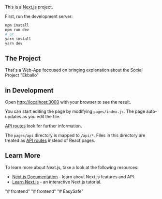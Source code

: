 This is a [Next.js](https://nextjs.org/) project.

First, run the development server:

```bash
npm install
npm run dev
# or
yarn install
yarn dev
```
## The Project

That's a Web-App foccused on bringing explanation about the Social Project "Ekballo" 

## in Development


Open [http://localhost:3000](http://localhost:3000) with your browser to see the result.

You can start editing the page by modifying `pages/index.js`. The page auto-updates as you edit the file.

[API routes](https://nextjs.org/docs/api-routes/introduction) look for further information.

The `pages/api` directory is mapped to `/api/*`. Files in this directory are treated as [API routes](https://nextjs.org/docs/api-routes/introduction) instead of React pages.




## Learn More

To learn more about Next.js, take a look at the following resources:

- [Next.js Documentation](https://nextjs.org/docs) - learn about Next.js features and API.
- [Learn Next.js](https://nextjs.org/learn) - an interactive Next.js tutorial.

"# frontend" 
"# frontend" 
"# EasySafe" 
